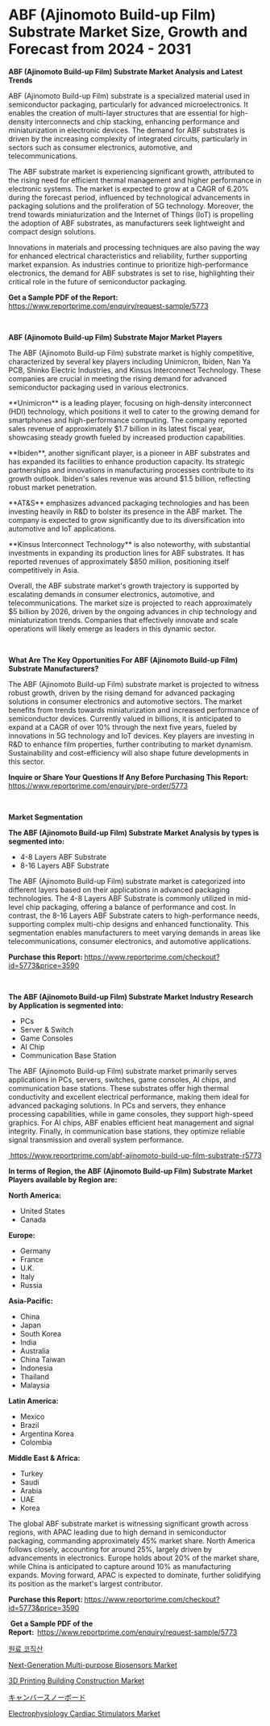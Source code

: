 <p><h1>ABF (Ajinomoto Build-up Film) Substrate Market Size, Growth and Forecast from 2024 - 2031</h1></p><p><strong>ABF (Ajinomoto Build-up Film) Substrate Market Analysis and Latest Trends</strong></p>
<p><p>ABF (Ajinomoto Build-up Film) substrate is a specialized material used in semiconductor packaging, particularly for advanced microelectronics. It enables the creation of multi-layer structures that are essential for high-density interconnects and chip stacking, enhancing performance and miniaturization in electronic devices. The demand for ABF substrates is driven by the increasing complexity of integrated circuits, particularly in sectors such as consumer electronics, automotive, and telecommunications.</p><p>The ABF substrate market is experiencing significant growth, attributed to the rising need for efficient thermal management and higher performance in electronic systems. The market is expected to grow at a CAGR of 6.20% during the forecast period, influenced by technological advancements in packaging solutions and the proliferation of 5G technology. Moreover, the trend towards miniaturization and the Internet of Things (IoT) is propelling the adoption of ABF substrates, as manufacturers seek lightweight and compact design solutions.</p><p>Innovations in materials and processing techniques are also paving the way for enhanced electrical characteristics and reliability, further supporting market expansion. As industries continue to prioritize high-performance electronics, the demand for ABF substrates is set to rise, highlighting their critical role in the future of semiconductor packaging.</p></p>
<p><strong>Get a Sample PDF of the Report:&nbsp;</strong> <a href="https://www.reportprime.com/enquiry/request-sample/5773">https://www.reportprime.com/enquiry/request-sample/5773</a></p>
<p>&nbsp;</p>
<p><strong>ABF (Ajinomoto Build-up Film) Substrate Major Market Players</strong></p>
<p><p>The ABF (Ajinomoto Build-up Film) substrate market is highly competitive, characterized by several key players including Unimicron, Ibiden, Nan Ya PCB, Shinko Electric Industries, and Kinsus Interconnect Technology. These companies are crucial in meeting the rising demand for advanced semiconductor packaging used in various electronics.</p><p>**Unimicron** is a leading player, focusing on high-density interconnect (HDI) technology, which positions it well to cater to the growing demand for smartphones and high-performance computing. The company reported sales revenue of approximately $1.7 billion in its latest fiscal year, showcasing steady growth fueled by increased production capabilities.</p><p>**Ibiden**, another significant player, is a pioneer in ABF substrates and has expanded its facilities to enhance production capacity. Its strategic partnerships and innovations in manufacturing processes contribute to its growth outlook. Ibiden's sales revenue was around $1.5 billion, reflecting robust market penetration.</p><p>**AT&S** emphasizes advanced packaging technologies and has been investing heavily in R&D to bolster its presence in the ABF market. The company is expected to grow significantly due to its diversification into automotive and IoT applications.</p><p>**Kinsus Interconnect Technology** is also noteworthy, with substantial investments in expanding its production lines for ABF substrates. It has reported revenues of approximately $850 million, positioning itself competitively in Asia.</p><p>Overall, the ABF substrate market's growth trajectory is supported by escalating demands in consumer electronics, automotive, and telecommunications. The market size is projected to reach approximately $5 billion by 2026, driven by the ongoing advances in chip technology and miniaturization trends. Companies that effectively innovate and scale operations will likely emerge as leaders in this dynamic sector.</p></p>
<p>&nbsp;</p>
<p><strong>What Are The Key Opportunities For ABF (Ajinomoto Build-up Film) Substrate Manufacturers?</strong></p>
<p><p>The ABF (Ajinomoto Build-up Film) substrate market is projected to witness robust growth, driven by the rising demand for advanced packaging solutions in consumer electronics and automotive sectors. The market benefits from trends towards miniaturization and increased performance of semiconductor devices. Currently valued in billions, it is anticipated to expand at a CAGR of over 10% through the next five years, fueled by innovations in 5G technology and IoT devices. Key players are investing in R&D to enhance film properties, further contributing to market dynamism. Sustainability and cost-efficiency will also shape future developments in this sector.</p></p>
<p><strong>Inquire or Share Your Questions If Any Before Purchasing This Report:</strong> <a href="https://www.reportprime.com/enquiry/pre-order/5773">https://www.reportprime.com/enquiry/pre-order/5773</a></p>
<p>&nbsp;</p>
<p><strong>Market Segmentation</strong></p>
<p><strong>The ABF (Ajinomoto Build-up Film) Substrate Market Analysis by types is segmented into:</strong></p>
<p><ul><li>4-8 Layers ABF Substrate</li><li>8-16 Layers ABF Substrate</li></ul></p>
<p><p>The ABF (Ajinomoto Build-up Film) substrate market is categorized into different layers based on their applications in advanced packaging technologies. The 4-8 Layers ABF Substrate is commonly utilized in mid-level chip packaging, offering a balance of performance and cost. In contrast, the 8-16 Layers ABF Substrate caters to high-performance needs, supporting complex multi-chip designs and enhanced functionality. This segmentation enables manufacturers to meet varying demands in areas like telecommunications, consumer electronics, and automotive applications.</p></p>
<p><strong>Purchase this Report:&nbsp;</strong><a href="https://www.reportprime.com/checkout?id=5773&price=3590">https://www.reportprime.com/checkout?id=5773&price=3590</a></p>
<p>&nbsp;</p>
<p><strong>The ABF (Ajinomoto Build-up Film) Substrate Market Industry Research by Application is segmented into:</strong></p>
<p><ul><li>PCs</li><li>Server & Switch</li><li>Game Consoles</li><li>AI Chip</li><li>Communication Base Station</li></ul></p>
<p><p>The ABF (Ajinomoto Build-up Film) substrate market primarily serves applications in PCs, servers, switches, game consoles, AI chips, and communication base stations. These substrates offer high thermal conductivity and excellent electrical performance, making them ideal for advanced packaging solutions. In PCs and servers, they enhance processing capabilities, while in game consoles, they support high-speed graphics. For AI chips, ABF enables efficient heat management and signal integrity. Finally, in communication base stations, they optimize reliable signal transmission and overall system performance.</p></p>
<p><a href="https://www.reportprime.com/abf-ajinomoto-build-up-film-substrate-r5773">&nbsp;https://www.reportprime.com/abf-ajinomoto-build-up-film-substrate-r5773</a></p>
<p><strong>In terms of Region, the ABF (Ajinomoto Build-up Film) Substrate Market Players available by Region are:</strong></p>
<p>
    <p> <strong> North America: </strong>
        <ul>
            <li>United States</li>
            <li>Canada</li>
        </ul>
        </p> 
    <p> <strong> Europe: </strong>
        <ul>
            <li>Germany</li>
            <li>France</li>
            <li>U.K.</li>
            <li>Italy</li>
            <li>Russia</li>
        </ul>
        </p> 
    <p> <strong> Asia-Pacific: </strong>
        <ul>
            <li>China</li>
            <li>Japan</li>
            <li>South Korea</li>
            <li>India</li>
            <li>Australia</li>
            <li>China Taiwan</li>
            <li>Indonesia</li>
            <li>Thailand</li>
            <li>Malaysia</li>
        </ul>
        </p> 
    <p> <strong> Latin America: </strong>
        <ul>
            <li>Mexico</li>
            <li>Brazil</li>
            <li>Argentina Korea</li>
            <li>Colombia</li>
        </ul>
        </p> 
    <p> <strong> Middle East & Africa: </strong>
        <ul>
            <li>Turkey</li>
            <li>Saudi</li>
            <li>Arabia</li>
            <li>UAE</li>
            <li>Korea</li>
        </ul>
    </p>
    </p>
<p><p>The global ABF substrate market is witnessing significant growth across regions, with APAC leading due to high demand in semiconductor packaging, commanding approximately 45% market share. North America follows closely, accounting for around 25%, largely driven by advancements in electronics. Europe holds about 20% of the market share, while China is anticipated to capture around 10% as manufacturing expands. Moving forward, APAC is expected to dominate, further solidifying its position as the market's largest contributor.</p></p>
<p><strong>Purchase this Report: </strong><a href="https://www.reportprime.com/checkout?id=5773&price=3590">https://www.reportprime.com/checkout?id=5773&price=3590</a></p>
<p>&nbsp;<strong>Get a Sample PDF of the Report:&nbsp;&nbsp;</strong><a href="https://www.reportprime.com/enquiry/request-sample/5773">https://www.reportprime.com/enquiry/request-sample/5773</a></p>
<p><strong></strong></p>
<p><p><a href="https://medium.com/@joespinka88967/%EA%B8%80%EB%A1%9C%EB%B2%8C-%EC%9B%90%EB%A3%8C-%EC%BD%94%EC%A7%81%EC%82%B0-%EC%8B%9C%EC%9E%A5-%EA%B7%9C%EB%AA%A8-%EB%B0%8F-%EC%A0%90%EC%9C%A0%EC%9C%A8-%EB%B6%84%EC%84%9D-%EC%A0%9C%ED%92%88-%EC%9C%A0%ED%98%95%EB%B3%84-%EC%9D%91%EC%9A%A9-%EB%B6%84%EC%95%BC%EB%B3%84-%EC%A7%80%EC%97%AD%EB%B3%84-%EC%98%88%EC%B8%A1-2024-2031-33675c31c334">원료 코직산</a></p><p><a href="https://medium.com/@susiegibson34/next-generation-multi-purpose-biosensors-market-outlook-market-share-analysis-growth-trends-3dc6cbec86b9">Next-Generation Multi-purpose Biosensors Market</a></p><p><a href="https://www.linkedin.com/pulse/global-3d-printing-building-construction-market-trends-insights-lv8ic?trackingId=JJJTtOrDTsWvZu5v%2F4xGQg%3D%3D">3D Printing Building Construction Market</a></p><p><a href="https://medium.com/@lindakreitz2023/%E3%82%AB%E3%83%B3%E3%83%90%E3%83%BC-%E3%82%B9%E3%83%8E%E3%83%BC%E3%83%9C%E3%83%BC%E3%83%89%E5%B8%82%E5%A0%B4%E3%81%AE%E6%B7%B1%E5%A0%80%E3%82%8A-%E3%81%9D%E3%81%AE%E3%83%88%E3%83%AC%E3%83%B3%E3%83%89-%E5%B8%82%E5%A0%B4%E3%82%BB%E3%82%B0%E3%83%A1%E3%83%B3%E3%83%86%E3%83%BC%E3%82%B7%E3%83%A7%E3%83%B3-%E7%AB%B6%E4%BA%89%E5%88%86%E6%9E%90-3e97f7014838">キャンバースノーボード</a></p><p><a href="https://issuu.com/reportprime-2/docs/electrophysiology-cardiac-stimulato_2a79b65cda0319">Electrophysiology Cardiac Stimulators Market</a></p></p>